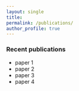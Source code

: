 ```yaml
---
layout: single
title: 
permalink: /publications/
author_profile: true
---
```


### Recent publications

- paper 1
- paper 2
- paper 3
- paper 4
